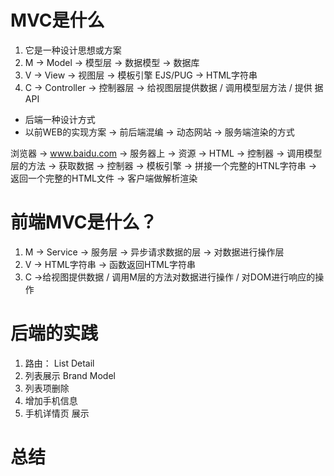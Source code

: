 # MVC是什么
  1. 它是一种设计思想或方案
  2. M -> Model -> 模型层 -> 数据模型 -> 数据库 
  3. V -> View  -> 视图层 -> 模板引擎 EJS/PUG -> HTML字符串
  4. C -> Controller -> 控制器层 -> 给视图层提供数据 / 调用模型层方法 / 提供  据API  

  - 后端一种设计方式
  - 以前WEB的实现方案 -> 前后端混编 -> 动态网站 -> 服务端渲染的方式


  浏览器 -> www.baidu.com -> 服务器上 -> 资源 -> HTML -> 控制器 -> 调用模型层的方法 -> 获取数据 -> 控制器 -> 模板引擎 -> 拼接一个完整的HTNL字符串 -> 返回一个完整的HTML文件 -> 客户端做解析渲染

# 前端MVC是什么？
  1. M -> Service -> 服务层 -> 异步请求数据的层 -> 对数据进行操作层
  2. V -> HTML字符串 -> 函数返回HTML字符串
  3. C ->给视图提供数据 / 调用M层的方法对数据进行操作 / 对DOM进行响应的操作

# 后端的实践
  1. 路由： List  Detail
  2. 列表展示 Brand Model
  3. 列表项删除
  4. 增加手机信息
  5. 手机详情页 展示

# 总结